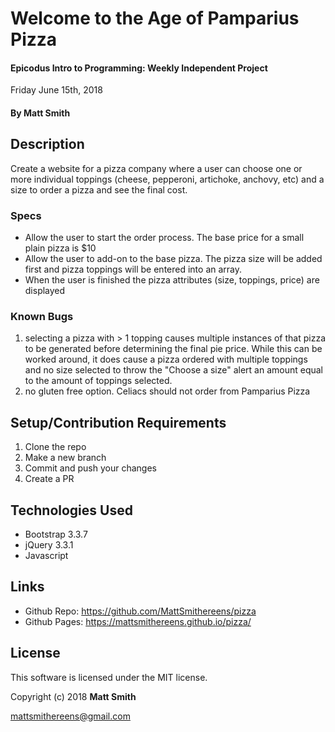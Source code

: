 # Welcome to the Age of Pamparius Pizza

#### Epicodus Intro to Programming: Weekly Independent Project
Friday June 15th, 2018

#### By Matt Smith

## Description
Create a website for a pizza company where a user can choose one or more individual toppings (cheese, pepperoni, artichoke, anchovy, etc) and a size to order a pizza and see the final cost.

### Specs
* Allow the user to start the order process.  The base price for a small plain pizza is $10
* Allow the user to add-on to the base pizza.  The pizza size will be added first and pizza toppings will be entered into an array.
* When the user is finished the pizza attributes (size, toppings, price) are displayed


### Known Bugs

1. selecting a pizza with > 1 topping causes multiple instances of that pizza to be generated before determining the final pie price.  While this can be worked around, it does cause a pizza ordered with multiple toppings and no size selected to throw the "Choose a size" alert an amount equal to the amount of toppings selected.
1. no gluten free option.  Celiacs should not order from Pamparius Pizza

## Setup/Contribution Requirements

1. Clone the repo
1. Make a new branch
1. Commit and push your changes
1. Create a PR

## Technologies Used

* Bootstrap 3.3.7
* jQuery 3.3.1
* Javascript

## Links

* Github Repo: https://github.com/MattSmithereens/pizza
* Github Pages: https://mattsmithereens.github.io/pizza/

## License

This software is licensed under the MIT license.

Copyright (c) 2018 **Matt Smith**

mattsmithereens@gmail.com
